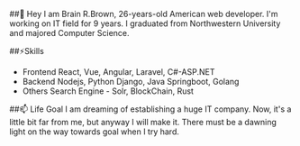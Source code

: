 ##👋 Hey
  I am Brain R.Brown, 26-years-old American web developer.
  I'm working on IT field for 9 years. I graduated from Northwestern University and majored Computer Science.

##⚡Skills
  - Frontend
    React, Vue, Angular, Laravel, C#-ASP.NET 
  - Backend
    Nodejs, Python Django, Java Springboot, Golang
  - Others
    Search Engine - Solr, BlockChain, Rust

##📫 Life Goal
  I am dreaming of establishing a huge IT company. Now, it's a little bit far from me, but anyway I will make it.
  There must be a dawning light on the way towards goal when I try hard.
  
